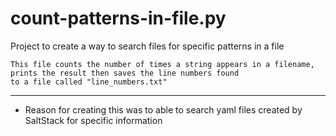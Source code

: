 # count-patterns-in-file.py
Project to create a way to search files for specific patterns in a file
```
This file counts the number of times a string appears in a filename, prints the result then saves the line numbers found
to a file called "line_numbers.txt"
```
---
* Reason for creating this was to able to search yaml files created by SaltStack for specific information

